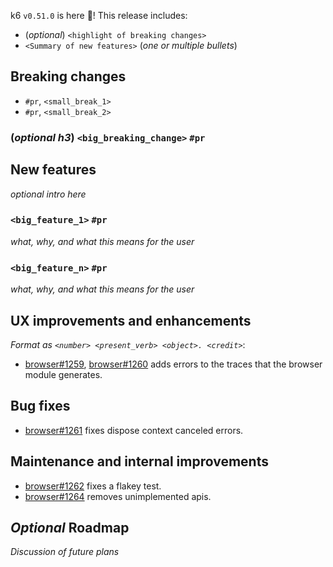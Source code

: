 k6 `v0.51.0` is here 🎉! This release includes:

- (_optional_) `<highlight of breaking changes>`
- `<Summary of new features>` (_one or multiple bullets_)


## Breaking changes

- `#pr`, `<small_break_1>`
- `#pr`, `<small_break_2>`

### (_optional h3_) `<big_breaking_change>` `#pr`

## New features

_optional intro here_

### `<big_feature_1>` `#pr`

_what, why, and what this means for the user_

### `<big_feature_n>` `#pr`

_what, why, and what this means for the user_

## UX improvements and enhancements

_Format as `<number> <present_verb> <object>. <credit>`_:

- [browser#1259](https://github.com/grafana/xk6-browser/pull/1259), [browser#1260](https://github.com/grafana/xk6-browser/pull/1260) adds errors to the traces that the browser module generates.

## Bug fixes

- [browser#1261](https://github.com/grafana/xk6-browser/pull/1261) fixes dispose context canceled errors.

## Maintenance and internal improvements

- [browser#1262](https://github.com/grafana/xk6-browser/pull/1262) fixes a flakey test.
- [browser#1264](https://github.com/grafana/xk6-browser/pull/1264) removes unimplemented apis.

## _Optional_ Roadmap

_Discussion of future plans_

